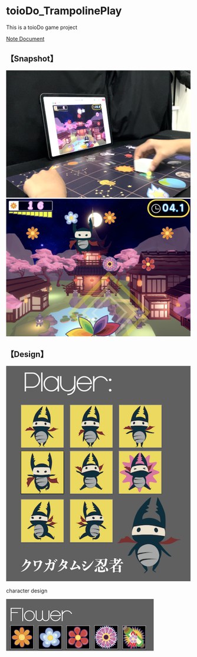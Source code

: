 # toioDo_TrampolinePlay
This is a toioDo game project

[Note Document](https://www.notion.so/mutienliao/39bef05176934a9cbe4f94a5ace4a97f)

## 【Snapshot】
<img src="images/p3.png" width="500">
<img src="images/p1.png" width="500">

## 【Design】
<img src="images/character.png" width="500">

character design

<img src="images/flowers.png" width="400">
